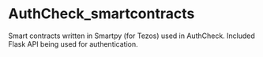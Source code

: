 # AuthCheck_smartcontracts

Smart contracts written in Smartpy (for Tezos) used in AuthCheck. 
Included Flask API being used for authentication.
